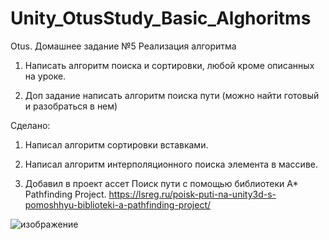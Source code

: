 # Unity_OtusStudy_Basic_Alghoritms
 Otus. Домашнее задание №5 Реализация алгоритма
 
1. Написать алгоритм поиска и сортировки, любой кроме описанных на уроке. 

2. Доп задание написать алгоритм поиска пути (можно найти готовый и разобраться в нем)

Сделано:

1. Написал алгоритм сортировки вставками.

2. Написал алгоритм интерполяционного поиска элемента в массиве.

3. Добавил в проект ассет Поиск пути с помощью библиотеки A* Pathfinding Project. 
   https://lsreg.ru/poisk-puti-na-unity3d-s-pomoshhyu-biblioteki-a-pathfinding-project/
   
![изображение](https://user-images.githubusercontent.com/79563332/152930744-0828cb36-8ab1-4de6-949c-eff5c1574ed1.png)

